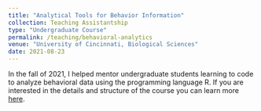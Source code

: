 ```yaml
---
title: "Analytical Tools for Behavior Information"
collection: Teaching Assistantship
type: "Undergraduate Course"
permalink: /teaching/behavioral-analytics
venue: "University of Cincinnati, Biological Sciences"
date: 2021-08-23
---
```


In the fall of 2021, I helped mentor undergraduate students learning to code to analyze behavioral data using the programming language R. If you are interested in the details and structure of the course you can learn more [here](http://hobsonresearch.com/index.php/biol2099-analytical-tools-for-behavior-information/).
